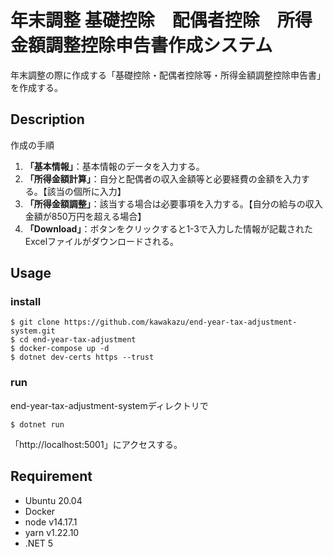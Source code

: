 # 年末調整 基礎控除　配偶者控除　所得金額調整控除申告書作成システム
年末調整の際に作成する「基礎控除・配偶者控除等・所得金額調整控除申告書」を作成する。

## Description
作成の手順
1. **「基本情報」**：基本情報のデータを入力する。
2. **「所得金額計算」**：自分と配偶者の収入金額等と必要経費の金額を入力する。【該当の個所に入力】
3. **「所得金額調整」**：該当する場合は必要事項を入力する。【自分の給与の収入金額が850万円を超える場合】
4. **「Download」**：ボタンをクリックすると1-3で入力した情報が記載されたExcelファイルがダウンロードされる。

## Usage
### install
```
$ git clone https://github.com/kawakazu/end-year-tax-adjustment-system.git
$ cd end-year-tax-adjustment
$ docker-compose up -d
$ dotnet dev-certs https --trust
```
### run
end-year-tax-adjustment-systemディレクトリで
```
$ dotnet run
```
「http://localhost:5001」にアクセスする。

## Requirement
* Ubuntu 20.04
* Docker
* node v14.17.1
* yarn v1.22.10
* .NET 5
